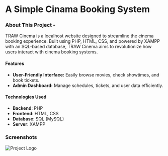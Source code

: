 # A Simple Cinama Booking System 

### About This Project -
TRAW Cinema is a localhost website designed to streamline the cinema booking experience. Built using PHP, HTML, CSS, and powered by XAMPP with an SQL-based database, TRAW Cinema aims to revolutionize how users interact with cinema booking systems.

#### Features
- **User-Friendly Interface:** Easily browse movies, check showtimes, and book tickets.
- **Admin Dashboard:** Manage schedules, tickets, and user data efficiently.

#### Technologies Used
- **Backend**: PHP
- **Frontend**: HTML, CSS
- **Database**: SQL (MySQL)
- **Server**: XAMPP

### Screenshots
![Project Logo](readmeImages/Screenshots.png)
